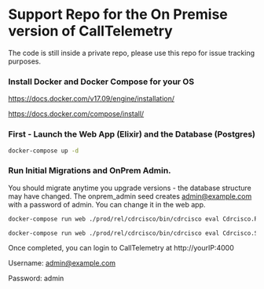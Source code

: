 # Support Repo for the On Premise version of CallTelemetry

The code is still inside a private repo, please use this repo for issue tracking purposes.

### Install Docker and Docker Compose for your OS
https://docs.docker.com/v17.09/engine/installation/

https://docs.docker.com/compose/install/

### First - Launch the Web App (Elixir) and the Database (Postgres)
``` bash
docker-compose up -d

```

### Run Initial Migrations and OnPrem Admin.
You should migrate anytime you upgrade versions - the database structure may have changed.
The onprem_admin seed creates admin@example.com with a password of admin. You can change it in the web app.

``` bash
docker-compose run web ./prod/rel/cdrcisco/bin/cdrcisco eval Cdrcisco.Release.migrate

docker-compose run web ./prod/rel/cdrcisco/bin/cdrcisco eval Cdrcisco.Seeds.onprem_admin
```
Once completed, you can login to CallTelemetry at http://yourIP:4000

Username: admin@example.com

Password: admin
